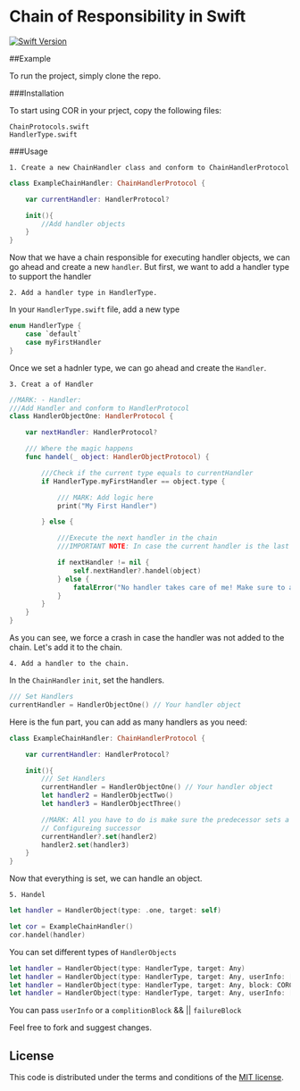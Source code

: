 # Chain of Responsibility in Swift

[![Swift Version](https://img.shields.io/badge/Swift-3.0.x-orange.svg)]()

##Example

To run the project, simply clone the repo.

###Installation

To start using COR in your prject, copy the following files:

```
ChainProtocols.swift
HandlerType.swift
```

###Usage

    1. Create a new ChainHandler class and conform to ChainHandlerProtocol

```swift
class ExampleChainHandler: ChainHandlerProtocol {

    var currentHandler: HandlerProtocol?

    init(){
        //Add handler objects
    }
}

```

Now that we have a chain responsible for executing handler objects, we can go ahead and create a new `handler`. But first, we want to add a handler type to support the handler

    2. Add a handler type in HandlerType.

In your `HandlerType.swift` file, add a new type

```swift
enum HandlerType {
    case `default`
    case myFirstHandler
}

```

Once we set a hadnler type, we can go ahead and create the `Handler`.

    3. Creat a of Handler

```swift
//MARK: - Handler:
///Add Handler and conform to HandlerProtocol
class HandlerObjectOne: HandlerProtocol {

    var nextHandler: HandlerProtocol?

    /// Where the magic happens
    func handel(_ object: HandlerObjectProtocol) {

        ///Check if the current type equals to currentHandler
        if HandlerType.myFirstHandler == object.type {

            /// MARK: Add logic here
            print("My First Handler")

        } else {

            ///Execute the next handler in the chain
            ///IMPORTANT NOTE: In case the current handler is the last in the chain, force a crash to make sure you handle all types:

            if nextHandler != nil {
                self.nextHandler?.handel(object)
            } else {
                fatalError("No handler takes care of me! Make sure to add me to the chain...")
            }
        }
    }
}
```

As you can see, we force a crash in case the handler was not added to the chain. Let's add it to the chain.

    4. Add a handler to the chain.

In the `ChainHandler` `init`, set the handlers.

```swift
/// Set Handlers
currentHandler = HandlerObjectOne() // Your handler object
```
Here is the fun part, you can add as many handlers as you need:

```swift
class ExampleChainHandler: ChainHandlerProtocol {

    var currentHandler: HandlerProtocol?

    init(){
        /// Set Handlers
        currentHandler = HandlerObjectOne() // Your handler object
        let handler2 = HandlerObjectTwo()
        let handler3 = HandlerObjectThree()

        //MARK: All you have to do is make sure the predecessor sets a successor handler for the chain to continue.
        // Configureing successor
        currentHandler?.set(handler2)
        handler2.set(handler3)
    }
}
```
Now that everything is set, we can handle an object.

    5. Handel

```Swift
let handler = HandlerObject(type: .one, target: self)

let cor = ExampleChainHandler()
cor.handel(handler)
```

You can set different types of `HandlerObjects`

```swift
let handler = HandlerObject(type: HandlerType, target: Any)
let handler = HandlerObject(type: HandlerType, target: Any, userInfo: [AnyHashable : Any]?)
let handler = HandlerObject(type: HandlerType, target: Any, block: CORComplitionBlock, failureBlock: CORFailureBlock?)
let handler = HandlerObject(type: HandlerType, target: Any, userInfo: [AnyHashable : Any]?, block: CORComplitionBlock, failureBlock: CORFailureBlock?)
```

You can pass `userInfo` or a `complitionBlock` && || `failureBlock`

Feel free to fork and suggest changes.


## License

This code is distributed under the terms and conditions of the [MIT license](LICENSE).




















